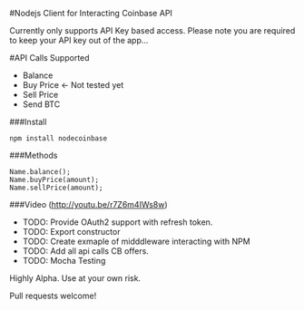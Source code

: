 #Nodejs Client for Interacting Coinbase API

Currently only supports API Key based access.
Please note you are required to keep your API key out of the app... 

#API Calls Supported
* Balance
* Buy Price <- Not tested yet
* Sell Price
* Send BTC

###Install
```
npm install nodecoinbase

```

###Methods

```
Name.balance();
Name.buyPrice(amount);
Name.sellPrice(amount);

```

###Video
(http://youtu.be/r7Z6m4IWs8w)



* TODO: Provide OAuth2 support with refresh token.
* TODO: Export constructor
* TODO: Create exmaple of midddleware interacting with NPM
* TODO: Add all api calls CB offers.
* TODO: Mocha Testing


Highly Alpha.
Use at your own risk.

Pull requests welcome!
